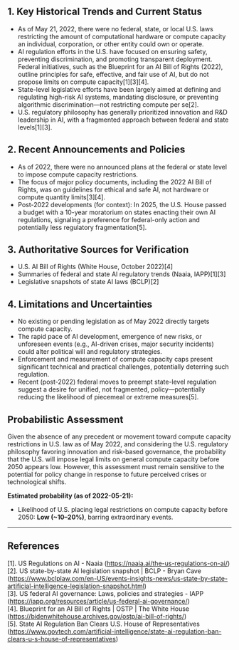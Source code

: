 ## 1. Key Historical Trends and Current Status

- As of May 21, 2022, there were no federal, state, or local U.S. laws restricting the amount of computational hardware or compute capacity an individual, corporation, or other entity could own or operate.
- AI regulation efforts in the U.S. have focused on ensuring safety, preventing discrimination, and promoting transparent deployment. Federal initiatives, such as the Blueprint for an AI Bill of Rights (2022), outline principles for safe, effective, and fair use of AI, but do not propose limits on compute capacity[1][3][4].
- State-level legislative efforts have been largely aimed at defining and regulating high-risk AI systems, mandating disclosure, or preventing algorithmic discrimination—not restricting compute per se[2].
- U.S. regulatory philosophy has generally prioritized innovation and R&D leadership in AI, with a fragmented approach between federal and state levels[1][3].

## 2. Recent Announcements and Policies

- As of 2022, there were no announced plans at the federal or state level to impose compute capacity restrictions.
- The focus of major policy documents, including the 2022 AI Bill of Rights, was on guidelines for ethical and safe AI, not hardware or compute quantity limits[3][4].
- Post-2022 developments (for context): In 2025, the U.S. House passed a budget with a 10-year moratorium on states enacting their own AI regulations, signaling a preference for federal-only action and potentially less regulatory fragmentation[5].

## 3. Authoritative Sources for Verification

- U.S. AI Bill of Rights (White House, October 2022)[4]
- Summaries of federal and state AI regulatory trends (Naaia, IAPP)[1][3]
- Legislative snapshots of state AI laws (BCLP)[2]

## 4. Limitations and Uncertainties

- No existing or pending legislation as of May 2022 directly targets compute capacity.
- The rapid pace of AI development, emergence of new risks, or unforeseen events (e.g., AI-driven crises, major security incidents) could alter political will and regulatory strategies.
- Enforcement and measurement of compute capacity caps present significant technical and practical challenges, potentially deterring such regulation.
- Recent (post-2022) federal moves to preempt state-level regulation suggest a desire for unified, not fragmented, policy—potentially reducing the likelihood of piecemeal or extreme measures[5].

## Probabilistic Assessment

Given the absence of any precedent or movement toward compute capacity restrictions in U.S. law as of May 2022, and considering the U.S. regulatory philosophy favoring innovation and risk-based governance, the probability that the U.S. will impose legal limits on general compute capacity before 2050 appears low. However, this assessment must remain sensitive to the potential for policy change in response to future perceived crises or technological shifts.

**Estimated probability (as of 2022-05-21):**
- Likelihood of U.S. placing legal restrictions on compute capacity before 2050: **Low (~10–20%)**, barring extraordinary events.

---

## References

[1]. US Regulations on AI - Naaia (https://naaia.ai/the-us-regulations-on-ai/)  
[2]. US state-by-state AI legislation snapshot | BCLP - Bryan Cave (https://www.bclplaw.com/en-US/events-insights-news/us-state-by-state-artificial-intelligence-legislation-snapshot.html)  
[3]. US federal AI governance: Laws, policies and strategies - IAPP (https://iapp.org/resources/article/us-federal-ai-governance/)  
[4]. Blueprint for an AI Bill of Rights | OSTP | The White House (https://bidenwhitehouse.archives.gov/ostp/ai-bill-of-rights/)  
[5]. State AI Regulation Ban Clears U.S. House of Representatives (https://www.govtech.com/artificial-intelligence/state-ai-regulation-ban-clears-u-s-house-of-representatives)